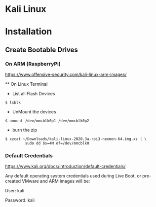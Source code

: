 # Kali Linux 

# Installation

## Create Bootable Drives

### On ARM (RaspberryPi)

https://www.offensive-security.com/kali-linux-arm-images/

** On Linux Terminal

- List all Flash Devices

```
$ lsblk
```

- UnMount the devices

```
$ umount /dev/mmcblk0p1 /dev/mmcblk0p2
```

- burn the zip

```
$ xzcat ~/Downloads/kali-linux-2020.3a-rpi3-nexmon-64.img.xz | \
         sudo dd bs=4M of=/dev/mmcblk0
```

### Default Credentials

https://www.kali.org/docs/introduction/default-credentials/

Any default operating system credentials used during Live Boot, or pre-created VMware and ARM images will be:

User: kali

Password: kali

